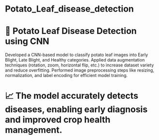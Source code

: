 # Potato_Leaf_disease_detection

# 🥔 Potato Leaf Disease Detection using CNN
Developed a CNN-based model to classify potato leaf images into Early Blight, Late Blight, and Healthy categories.
Applied data augmentation techniques (rotation, zoom, horizontal flip, etc.) to increase dataset variety and reduce overfitting.
Performed image preprocessing steps like resizing, normalization, and label encoding for efficient model training.
# 📈 The model accurately detects diseases, enabling early diagnosis and improved crop health management.
